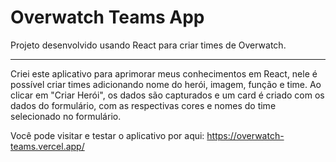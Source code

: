 <h1>Overwatch Teams App</h1>

<p>Projeto desenvolvido usando React para criar times de Overwatch.</p>

<hr/>

Criei este aplicativo para aprimorar meus conhecimentos em React, nele é possível criar times adicionando nome do herói, imagem, função e time.
Ao clicar em "Criar Herói", os dados são capturados e um card é criado com os dados do formulário, com as respectivas cores e nomes do time selecionado no formulário.

Você pode visitar e testar o aplicativo por aqui: https://overwatch-teams.vercel.app/
